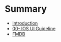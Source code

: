 # Summary

* [Introduction](README.md)
* [00- IOS UI Guideline](chapter1.md)
* [FMDB](第三方library.md)

